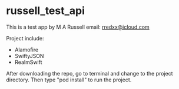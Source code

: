 # russell_test_api

This is a test app by M A Russell
email: rredxx@icloud.com


Project include:
  - Alamofire
  - SwiftyJSON
  - RealmSwift

After downloading the repo, go to terminal and change to the project directory. Then type "pod install" to run the project. 
